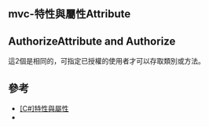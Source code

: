 mvc-特性與屬性Attribute
------

## AuthorizeAttribute and Authorize
這2個是相同的，可指定已授權的使用者才可以存取類別或方法。

## 參考
* [[C#]特性與屬性](http://www.dotblogs.com.tw/box5068/archive/2011/01/25/21021.aspx)
* 